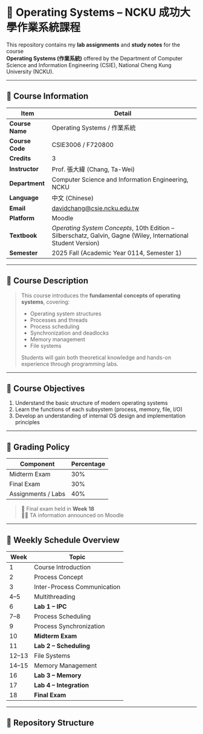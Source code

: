 # 🧠 Operating Systems – NCKU 成功大學作業系統課程

This repository contains my **lab assignments** and **study notes** for the course  
**Operating Systems (作業系統)** offered by the Department of Computer Science and Information Engineering (CSIE), National Cheng Kung University (NCKU).

---

## 📘 Course Information

| Item | Detail |
|------|--------|
| **Course Name** | Operating Systems / 作業系統 |
| **Course Code** | CSIE3006 / F720800 |
| **Credits** | 3 |
| **Instructor** | Prof. 張大緯 (Chang, Ta-Wei) |
| **Department** | Computer Science and Information Engineering, NCKU |
| **Language** | 中文 (Chinese) |
| **Email** | davidchang@csie.ncku.edu.tw |
| **Platform** | Moodle |
| **Textbook** | *Operating System Concepts*, 10th Edition – Silberschatz, Galvin, Gagne (Wiley, International Student Version) |
| **Semester** | 2025 Fall (Academic Year 0114, Semester 1) |

---

## 🧩 Course Description

> This course introduces the **fundamental concepts of operating systems**, covering:
>
> - Operating system structures  
> - Processes and threads  
> - Process scheduling  
> - Synchronization and deadlocks  
> - Memory management  
> - File systems  
>
> Students will gain both theoretical knowledge and hands-on experience through programming labs.

---

## 🎯 Course Objectives

1. Understand the basic structure of modern operating systems  
2. Learn the functions of each subsystem (process, memory, file, I/O)  
3. Develop an understanding of internal OS design and implementation principles  

---

## 🧮 Grading Policy

| Component | Percentage |
|------------|-------------|
| Midterm Exam | 30% |
| Final Exam | 30% |
| Assignments / Labs | 40% |

> 📅 Final exam held in **Week 18**  
> 🧑‍🏫 TA information announced on Moodle

---

## 🧱 Weekly Schedule Overview

| Week | Topic |
|------|-------|
| 1 | Course Introduction |
| 2 | Process Concept |
| 3 | Inter-Process Communication |
| 4–5 | Multithreading |
| 6 | **Lab 1 – IPC** |
| 7–8 | Process Scheduling |
| 9 | Process Synchronization |
| 10 | **Midterm Exam** |
| 11 | **Lab 2 – Scheduling** |
| 12–13 | File Systems |
| 14–15 | Memory Management |
| 16 | **Lab 3 – Memory** |
| 17 | **Lab 4 – Integration** |
| 18 | **Final Exam** |

---

## 📂 Repository Structure

